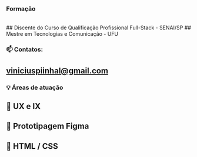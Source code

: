 
### Formação 
<br>
## Discente do Curso de Qualificação Profissional Full-Stack - SENAI/SP 
## Mestre em Tecnologias e Comunicação - UFU <br>


 
 
### 📫 Contatos: 
## viniciuspiinhal@gmail.com


### :bulb: Áreas de atuação
## :beginner: UX e IX 
## :beginner: Prototipagem Figma
## :beginner: HTML / CSS 
